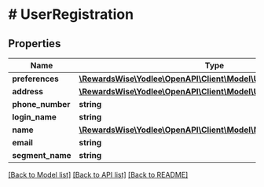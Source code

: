 # # UserRegistration

## Properties

Name | Type | Description | Notes
------------ | ------------- | ------------- | -------------
**preferences** | [**\RewardsWise\Yodlee\OpenAPI\Client\Model\UserRequestPreferences**](UserRequestPreferences.md) |  | [optional]
**address** | [**\RewardsWise\Yodlee\OpenAPI\Client\Model\UserAddress**](UserAddress.md) |  | [optional]
**phone_number** | **string** |  | [optional]
**login_name** | **string** |  |
**name** | [**\RewardsWise\Yodlee\OpenAPI\Client\Model\Name**](Name.md) |  | [optional]
**email** | **string** |  | [optional]
**segment_name** | **string** |  | [optional]

[[Back to Model list]](../../README.md#models) [[Back to API list]](../../README.md#endpoints) [[Back to README]](../../README.md)
